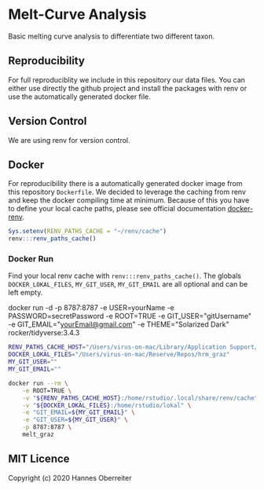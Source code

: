 # Melt-Curve Analysis

Basic melting curve analysis to differentiate two different taxon.

## Reproducibility

For full reproduciblity we include in this repository our data files. You can either use directly the github project and install the packages with renv or use the automatically generated docker file.

## Version Control

We are using renv for version control. 

## Docker

For reproducibility there is a automatically generated docker image from this repository `Dockerfile`. We decided to leverage the caching from renv and keep the docker compiling time at minimum. Because of this you have to define your local cache paths, please see official documentation [docker-renv](https://rstudio.github.io/renv/articles/docker.html#running-docker-containers-with-renv-1).

```r
Sys.setenv(RENV_PATHS_CACHE = "~/renv/cache")
renv:::renv_paths_cache()
```

### Docker Run

Find your local renv cache with `renv:::renv_paths_cache()`. The globals `DOCKER_LOKAL_FILES`, `MY_GIT_USER`, `MY_GIT_EMAIL` are all optional and can be left empty.

docker run -d -p 8787:8787 -e USER=yourName -e PASSWORD=secretPassword -e ROOT=TRUE -e GIT_USER="gitUsername" -e GIT_EMAIL="yourEmail@gmail.com" -e THEME="Solarized Dark"  rocker/tidyverse:3.4.3

```bash
RENV_PATHS_CACHE_HOST="/Users/virus-on-mac/Library/Application Support/renv/cache"
DOCKER_LOKAL_FILES="/Users/virus-on-mac/Reserve/Repos/hrm_graz"
MY_GIT_USER=""
MY_GIT_EMAIL=""
```

```bash
docker run --rm \
    -e ROOT=TRUE \
    -v "${RENV_PATHS_CACHE_HOST}:/home/rstudio/.local/share/renv/cache" \
    -v "${DOCKER_LOKAL_FILES}:/home/rstudio/lokal" \
    -e "GIT_EMAIL=${MY_GIT_EMAIL}" \
    -e "GIT_USER=${MY_GIT_USER}" \
    -p 8787:8787 \
    melt_graz
```

## MIT Licence

Copyright (c) 2020 Hannes Oberreiter
